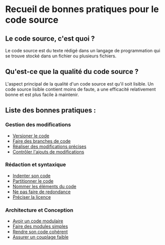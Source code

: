 Recueil de bonnes pratiques pour le code source
===============================================

Le code source, c'est quoi ?
----------------------------

Le code source est du texte rédigé dans un langage de programmation qui se trouve stocké dans un fichier ou plusieurs fichiers.

Qu'est-ce que la qualité du code source ?
-----------------------------------------

L'aspect principal de la qualité d'un code source est qu'il soit lisible. Un code source lisible contient moins de faute, a une efficacité relativement bonne et est plus facile à maintenir.

Liste des bonnes pratiques :
----------------------------

### Gestion des modifications
* [Versioner le code](./pratiques/Code-Modif-1-versioner.md) 
* [Faire des branches de code](./pratiques/Code-Modif-2-branches.md) 
* [Réaliser des modifications précises](./pratiques/Code-Modif-3-modifications.md) 
* [Contrôler l'ajouts de modifications](./pratiques/Code-Modif-4-modifications-control.md) 


### Rédaction et syntaxique

* [Indenter son code](./pratiques/Code-Redac-1-indenter.md) 
* [Partitionner le code](./pratiques/Code-Redac-2-partitionner.md) 
* [Nommer les éléments du code](./pratiques/Code-Redac-3-nommer.md) 
* [Ne pas faire de redondance](./pratiques/Code-Redac-4-clone.md) 
* [Préciser la licence](./pratiques/Code-Redac-5-licence.md) 


### Architecture et Conception
* [Avoir un code modulaire](./pratiques/Code-Archi-1-modules.md) 
* [Faire des modules simples](./pratiques/Code-Archi-2-fonction.md) 
* [Rendre son code cohérent](./pratiques/Code-Archi-3-coherence.md) 
* [Assurer un couplage faible](./pratiques/Code-Archi-4-couplage.md) 


